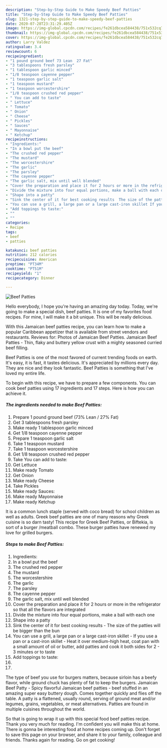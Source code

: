 ```yaml
---
description: "Step-by-Step Guide to Make Speedy Beef Patties"
title: "Step-by-Step Guide to Make Speedy Beef Patties"
slug: 1321-step-by-step-guide-to-make-speedy-beef-patties
date: 2020-07-28T23:31:29.405Z
image: https://img-global.cpcdn.com/recipes/fe261dbcea584438/751x532cq70/beef-patties-recipe-main-photo.jpg
thumbnail: https://img-global.cpcdn.com/recipes/fe261dbcea584438/751x532cq70/beef-patties-recipe-main-photo.jpg
cover: https://img-global.cpcdn.com/recipes/fe261dbcea584438/751x532cq70/beef-patties-recipe-main-photo.jpg
author: Larry Valdez
ratingvalue: 3.4
reviewcount: 6
recipeingredient:
- "1 pound ground beef 73 Lean  27 Fat"
- "3 tablespoons fresh parsley"
- "1 tablespoon garlic minced"
- "1/8 teaspoon cayenne pepper"
- "1 teaspoon garlic salt"
- "1 teaspoon mustard"
- "1 teaspoon worcestershire"
- "1/8 teaspoon crushed red pepper"
- " You can add to taste"
- " Lettuce"
- " Tomato"
- " Onion"
- " Cheese"
- " Pickles"
- " Sauces"
- " Mayonnaise"
- " Ketchup"
recipeinstructions:
- "Ingredients:"
- "In a bowl put the beef"
- "The crushed red pepper"
- "The mustard"
- "The worcestershire"
- "The garlic"
- "The parsley"
- "The cayenne pepper"
- "The garlic salt, mix until well blended"
- "Cover the preparation and place it for 2 hours or more in the refrigerator so that all the flavors are integrated"
- "Divide the mixture into four equal portions, make a ball with each one"
- "Shape into a patty"
- "Sink the center of it for best cooking results  The size of the patties will be bigger than the bun"
- "You can use a grill, a large pan or a large cast-iron skillet If you use a pan or a cast-iron skillet Heat it over medium-high heat, coat pan with a small amount of oil or butter, add patties and cook it both sides for 2 - 3 minutes or to taste"
- "Add toppings to taste:"
- ""
- ""
categories:
- Recipe
tags:
- beef
- patties

katakunci: beef patties 
nutrition: 212 calories
recipecuisine: American
preptime: "PT34M"
cooktime: "PT51M"
recipeyield: "1"
recipecategory: Dinner

---
```



![Beef Patties](https://img-global.cpcdn.com/recipes/fe261dbcea584438/751x532cq70/beef-patties-recipe-main-photo.jpg)

Hello everybody, I hope you're having an amazing day today. Today, we're going to make a special dish, beef patties. It is one of my favorites food recipes. For mine, I will make it a bit unique. This will be really delicious.

With this Jamaican beef patties recipe, you can learn how to make a popular Caribbean appetizer that is available from street vendors and restaurants. Reviews for: Photos of Jamaican Beef Patties. Jamaican Beef Patties - Thin, flaky and buttery yellow crust with a mighty seasoned curried beef filling.

Beef Patties is one of the most favored of current trending foods on earth. It's easy, it is fast, it tastes delicious. It's appreciated by millions every day. They are nice and they look fantastic. Beef Patties is something that I've loved my entire life.


To begin with this recipe, we have to prepare a few components. You can cook beef patties using 17 ingredients and 17 steps. Here is how you can achieve it.

<!--inarticleads1-->

##### The ingredients needed to make Beef Patties:

1. Prepare 1 pound ground beef (73% Lean / 27% Fat)
1. Get 3 tablespoons fresh parsley
1. Make ready 1 tablespoon garlic minced
1. Get 1/8 teaspoon cayenne pepper
1. Prepare 1 teaspoon garlic salt
1. Take 1 teaspoon mustard
1. Take 1 teaspoon worcestershire
1. Get 1/8 teaspoon crushed red pepper
1. Take  You can add to taste:
1. Get  Lettuce
1. Make ready  Tomato
1. Get  Onion
1. Make ready  Cheese
1. Take  Pickles
1. Make ready  Sauces:
1. Make ready  Mayonnaise
1. Make ready  Ketchup


It is a common lunch staple (served with coco bread) for school children as well as adults. Greek beef patties are one of many reasons why Greek cuisine is so darn tasty! This recipe for Greek Beef Patties, or Biftekia, is sort of a burger /meatball combo. These burger patties have renewed my love for grilled burgers. 

<!--inarticleads2-->

##### Steps to make Beef Patties:

1. Ingredients:
1. In a bowl put the beef
1. The crushed red pepper
1. The mustard
1. The worcestershire
1. The garlic
1. The parsley
1. The cayenne pepper
1. The garlic salt, mix until well blended
1. Cover the preparation and place it for 2 hours or more in the refrigerator so that all the flavors are integrated
1. Divide the mixture into four equal portions, make a ball with each one
1. Shape into a patty
1. Sink the center of it for best cooking results  - The size of the patties will be bigger than the bun
1. You can use a grill, a large pan or a large cast-iron skillet - If you use a pan or a cast-iron skillet - Heat it over medium-high heat, coat pan with a small amount of oil or butter, add patties and cook it both sides for 2 - 3 minutes or to taste
1. Add toppings to taste:
1. 
1. 


The type of beef you use for burgers matters, because sirloin has a beefy flavor, while ground chuck has plenty of fat to keep the burgers. Jamaican Beef Patty - Spicy flavorful Jamaican beef patties - beef stuffed in an amazing super easy buttery dough. Comes together quickly and flies off the table. A patty is a flattened, usually round, serving of ground meat and/or legumes, grains, vegetables, or meat alternatives. Patties are found in multiple cuisines throughout the world. 

So that is going to wrap it up with this special food beef patties recipe. Thank you very much for reading. I'm confident you will make this at home. There is gonna be interesting food at home recipes coming up. Don't forget to save this page on your browser, and share it to your family, colleague and friends. Thanks again for reading. Go on get cooking!
